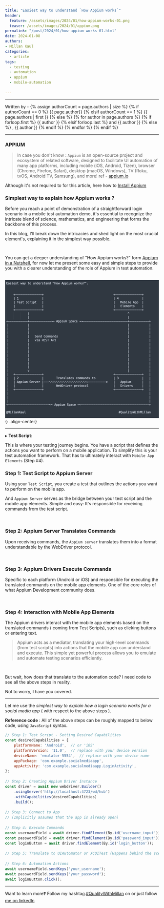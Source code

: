 ```yaml
---
title: "Easiest way to understand `How Appium works`"
header:
  feature: /assets/images/2024/01/how-appium-works-01.png
  teaser: /assets/images/2024/01/appium.png
permalink: "/post/2024/01/how-appium-works-01.html"
date: 2024-01-08
authors:
- Millan Kaul
categories:
  - article
tags:
  - testing
  - automation
  - appium
  - mobile-automation
  
---
```


<hr>
<p>
 Written by -
{% assign authorCount = page.authors | size %}
{% if authorCount == 0 %}
   {{ page.author}}
{% elsif authorCount == 1 %}
    {{ page.authors | first }}         
{% else %}
    {% for author in page.authors %}
        {% if forloop.first %}
            {{ author }}
        {% elsif forloop.last %}
            and {{ author }}
        {% else %}
            , {{ author }}
        {% endif %}
    {% endfor %}
{% endif %}
</p>

<hr>

### APPIUM

 > In case you don't know : `Appium` is an open-source project and ecosystem of related software, designed to facilitate UI automation of many app platforms, including mobile (iOS, Android, Tizen), browser (Chrome, Firefox, Safari), desktop (macOS, Windows), TV (Roku, tvOS, Android TV, Samsung), and more! ref - [appium.io](https://appium.io)

 Although it's not required to for this article, here how to [Install Appium](https://appium.io/docs/en/2.4/quickstart/install/)

### Simplest way to explain how Appium works ?

Before you reach a point of demonstration of a straightforward login scenario in a mobile test automation demo, it's essential to recognize the intricate blend of science, mathematics, and engineering that forms the backbone of this process.

In this blog, I'll break down the intricacies and shed light on the most crucial element's, explaining it in the simplest way possible.

<br /> 

You can get a deeper understanding of "How Appium works?" form [Appium in a Nutshell](https://appium.io/docs/en/2.4/intro/), for now let me present some easy and simple steps to provide you with a clearer understanding of the role of Appium in test automation.
<br /> 
<br /> 

!["Image showing 4 steps of how appium works in mobile app automation"](/assets/images/2024/01/how-appium-works-01.png){: .align-center}

-----

▸ **Test Script**:

This is where your testing journey begins. You have a script that defines the actions you want to perform on a mobile application. To simplify this is your test automation framework. That has to ultimately interact with `Mobile App Elements` (Step #4).

### Step 1: Test Script to Appium Server

Using your `Test Script`, you create a test that outlines the actions you want to perform on the mobile app.

And `Appium Server` serves as the bridge between your test script and the mobile app elements. Simple and easy: It's responsible for receiving commands from the test script.

<br /> 


### Step 2: Appium Server Translates Commands

Upon receiving commands, the `Appium server` translates them into a format understandable by the WebDriver protocol.

<br /> 

### Step 3: Appium Drivers Execute Commands

Specific to each platform (Android or iOS) and responsible for executing the translated commands on the mobile app elements. One of the core roles of what Appium Development community does.

<br /> 

### Step 4: Interaction with Mobile App Elements

The Appium drivers interact with the mobile app elements based on the translated commands ( coming from Test Scripts), such as clicking buttons or entering text.

> Appium acts as a mediator, translating your high-level commands (from test scripts) into actions that the mobile app can understand and execute. This simple yet powerful process allows you to emulate and automate testing scenarios efficiently.

<br /> 
 
But wait, how does that translate to the automation code? I need code to see all the above steps in reality.

Not to worry, I have you covered.

-----

Let me use the *simplest way to explain how a login scenario works for a social media app* ( with respect to the above steps ).

**Reference code** : All of the above steps can be roughly mapped to below code, using `JavaScript` syntax.


```javascript
// Step 1: Test Script - Setting Desired Capabilities
const desiredCapabilities = {
    platformName: 'Android',  // or 'iOS'
    platformVersion: '11.0',  // replace with your device version
    deviceName: 'emulator-5554',  // replace with your device name
    appPackage: 'com.example.socialmediaapp',
    appActivity: 'com.example.socialmediaapp.LoginActivity',
};

// Step 2: Creating Appium Driver Instance
const driver = await new webdriver.Builder()
    .usingServer('http://localhost:4723/wd/hub')
    .withCapabilities(desiredCapabilities)
    .build();

// Step 3: Connect to App
// (Implicitly assumes that the app is already open)

// Step 4: Execute Commands
const usernameField = await driver.findElement(By.id('username_input'));
const passwordField = await driver.findElement(By.id('password_input'));
const loginButton = await driver.findElement(By.id('login_button'));

// Step 5: Translate to UIAutomator or XCUITest (Happens behind the scenes)

// Step 6: Automation Actions
await usernameField.sendKeys('your_username');
await passwordField.sendKeys('your_password');
await loginButton.click();

```

<hr>

Want to learn more❓ Follow my hashtag.[#QualityWithMillan](https://www.linkedin.com/feed/hashtag/?keywords=qualitywithmillan) on or just follow [me on linkedIn](https://www.linkedin.com/in/millankaul/)
